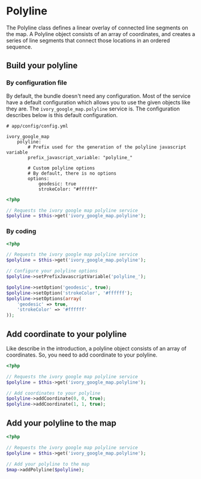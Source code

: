 # Polyline

The Polyline class defines a linear overlay of connected line segments on the map. 
A Polyline object consists of an array of coordinates, and creates a series of line segments that connect those locations in an ordered sequence.

## Build your polyline

### By configuration file

By default, the bundle doesn't need any configuration. Most of the service have a default configuration which allows you to use the given objects like they are.
The ``ivory_google_map.polyline`` service is. The configuration describes below is this default configuration.

```
# app/config/config.yml

ivory_google_map
    polyline:
        # Prefix used for the generation of the polyline javascript variable
        prefix_javascript_variable: "polyline_"

        # Custom polyline options
        # By default, there is no options
        options:
            geodesic: true
            strokeColor: "#ffffff"
```

``` php
<?php

// Requests the ivory google map polyline service
$polyline = $this->get('ivory_google_map.polyline');
```

### By coding

``` php
<?php

// Requests the ivory google map polyline service
$polyline = $this->get('ivory_google_map.polyline');

// Configure your polyline options
$polyline->setPrefixJavascriptVariable('polyline_');

$polyline->setOption('geodesic', true);
$polyline->setOption('strokeColor', '#ffffff');
$polyline->setOptions(array(
    'geodesic' => true,
    'strokeColor' => '#ffffff'
));
```

## Add coordinate to your polyline

Like describe in the introduction, a polyline object consists of an array of coordinates. So, you need to add coordinate to your polyline.

``` php
<?php

// Requests the ivory google map polyline service
$polyline = $this->get('ivory_google_map.polyline');

// Add coordinates to your polyline
$polyline->addCoordinate(0, 0, true);
$polyline->addCoordinate(1, 1, true);
```

## Add your polyline to the map

``` php
<?php

// Requests the ivory google map polyline service
$polyline = $this->get('ivory_google_map.polyline');

// Add your polyline to the map
$map->addPolyline($polyline);
```
